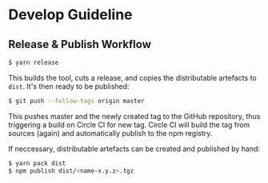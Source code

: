 Develop Guideline
=================


## Release & Publish Workflow

```bash
$ yarn release
```

This builds the tool, cuts a release, and copies the distributable artefacts to `dist`.
It's then ready to be published:

```bash
$ git push --follow-tags origin master
```

This pushes master and the newly created tag to the GitHub repository, thus triggering a build on Circle CI for new tag.
Circle CI will build the tag from sources (again) and automatically publish to the npm registry.

If neccessary, distributable artefacts can be created and published by hand:

```bash
$ yarn pack dist
$ npm publish dist/<name-x.y.z>.tgz
```
